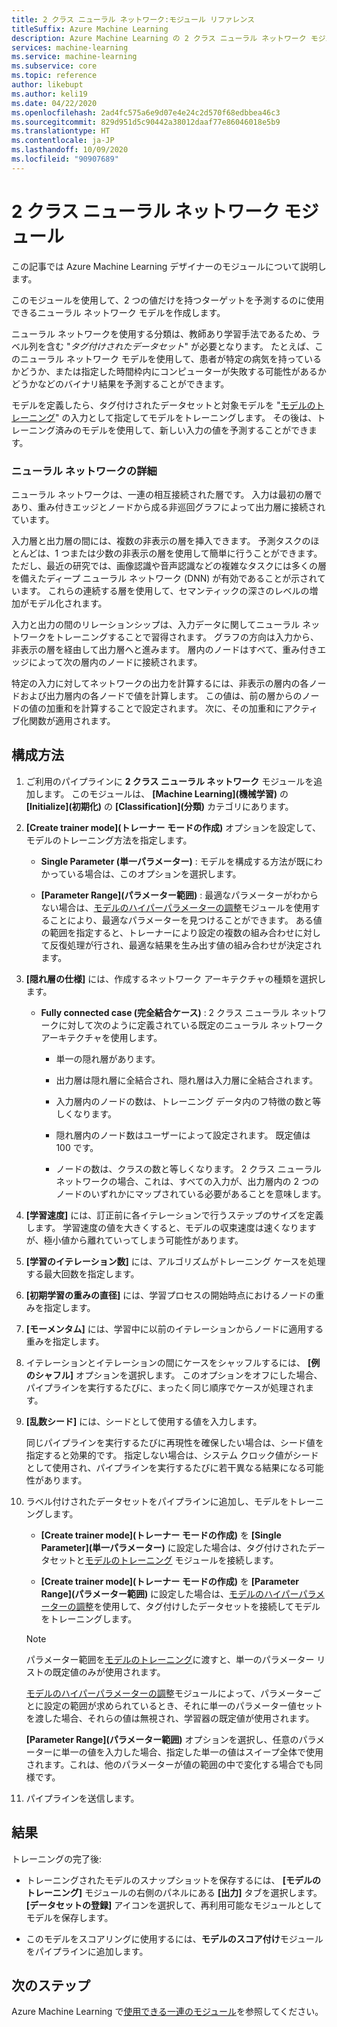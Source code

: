 ```yaml
---
title: 2 クラス ニューラル ネットワーク:モジュール リファレンス
titleSuffix: Azure Machine Learning
description: Azure Machine Learning の 2 クラス ニューラル ネットワーク モジュールを使用して、2 つの値だけを持つターゲットを予測するのに使用できるニューラル ネットワーク モデルを作成する方法について説明します。
services: machine-learning
ms.service: machine-learning
ms.subservice: core
ms.topic: reference
author: likebupt
ms.author: keli19
ms.date: 04/22/2020
ms.openlocfilehash: 2ad4fc575a6e9d07e4e24c2d570f68edbbea46c3
ms.sourcegitcommit: 829d951d5c90442a38012daaf77e86046018e5b9
ms.translationtype: HT
ms.contentlocale: ja-JP
ms.lasthandoff: 10/09/2020
ms.locfileid: "90907689"
---
```

# <a name="two-class-neural-network-module"></a>2 クラス ニューラル ネットワーク モジュール

この記事では Azure Machine Learning デザイナーのモジュールについて説明します。

このモジュールを使用して、2 つの値だけを持つターゲットを予測するのに使用できるニューラル ネットワーク モデルを作成します。

ニューラル ネットワークを使用する分類は、教師あり学習手法であるため、ラベル列を含む "*タグ付けされたデータセット*" が必要となります。 たとえば、このニューラル ネットワーク モデルを使用して、患者が特定の病気を持っているかどうか、または指定した時間枠内にコンピューターが失敗する可能性があるかどうかなどのバイナリ結果を予測することができます。  

モデルを定義したら、タグ付けされたデータセットと対象モデルを "[モデルのトレーニング](./train-model.md)" の入力として指定してモデルをトレーニングします。 その後は、トレーニング済みのモデルを使用して、新しい入力の値を予測することができます。

### <a name="more-about-neural-networks"></a>ニューラル ネットワークの詳細

ニューラル ネットワークは、一連の相互接続された層です。 入力は最初の層であり、重み付きエッジとノードから成る非巡回グラフによって出力層に接続されています。

入力層と出力層の間には、複数の非表示の層を挿入できます。 予測タスクのほとんどは、1 つまたは少数の非表示の層を使用して簡単に行うことができます。 ただし、最近の研究では、画像認識や音声認識などの複雑なタスクには多くの層を備えたディープ ニューラル ネットワーク (DNN) が有効であることが示されています。 これらの連続する層を使用して、セマンティックの深さのレベルの増加がモデル化されます。

入力と出力の間のリレーションシップは、入力データに関してニューラル ネットワークをトレーニングすることで習得されます。 グラフの方向は入力から、非表示の層を経由して出力層へと進みます。 層内のノードはすべて、重み付きエッジによって次の層内のノードに接続されます。

特定の入力に対してネットワークの出力を計算するには、非表示の層内の各ノードおよび出力層内の各ノードで値を計算します。 この値は、前の層からのノードの値の加重和を計算することで設定されます。 次に、その加重和にアクティブ化関数が適用されます。
  
## <a name="how-to-configure"></a>構成方法

1.  ご利用のパイプラインに **2 クラス ニューラル ネットワーク** モジュールを追加します。 このモジュールは、 **[Machine Learning]\(機械学習\)** の **[Initialize]\(初期化\)** の **[Classification]\(分類\)** カテゴリにあります。  
  
2.  **[Create trainer mode]\(トレーナー モードの作成\)** オプションを設定して、モデルのトレーニング方法を指定します。  
  
    -   **Single Parameter (単一パラメーター)** : モデルを構成する方法が既にわかっている場合は、このオプションを選択します。

    -   **[Parameter Range]\(パラメーター範囲\)** : 最適なパラメーターがわからない場合は、[モデルのハイパーパラメーターの調整](tune-model-hyperparameters.md)モジュールを使用することにより、最適なパラメーターを見つけることができます。 ある値の範囲を指定すると、トレーナーにより設定の複数の組み合わせに対して反復処理が行され、最適な結果を生み出す値の組み合わせが決定されます。  

3.  **[隠れ層の仕様]** には、作成するネットワーク アーキテクチャの種類を選択します。  
  
    -   **Fully connected case (完全結合ケース)** : 2 クラス ニューラル ネットワークに対して次のように定義されている既定のニューラル ネットワーク アーキテクチャを使用します。
  
        -   単一の隠れ層があります。
  
        -   出力層は隠れ層に全結合され、隠れ層は入力層に全結合されます。
  
        -   入力層内のノードの数は、トレーニング データ内のフ特徴の数と等しくなります。
  
        -   隠れ層内のノード数はユーザーによって設定されます。 既定値は 100 です。
  
        -   ノードの数は、クラスの数と等しくなります。 2 クラス ニューラル ネットワークの場合、これは、すべての入力が、出力層内の 2 つのノードのいずれかにマップされている必要があることを意味します。

5.  **[学習速度]** には、訂正前に各イテレーションで行うステップのサイズを定義します。 学習速度の値を大きくすると、モデルの収束速度は速くなりますが、極小値から離れていってしまう可能性があります。

6.  **[学習のイテレーション数]** には、アルゴリズムがトレーニング ケースを処理する最大回数を指定します。

7.  **[初期学習の重みの直径]** には、学習プロセスの開始時点におけるノードの重みを指定します。

8.  **[モーメンタム]** には、学習中に以前のイテレーションからノードに適用する重みを指定します。  

10. イテレーションとイテレーションの間にケースをシャッフルするには、 **[例のシャフル]** オプションを選択します。 このオプションをオフにした場合、パイプラインを実行するたびに、まったく同じ順序でケースが処理されます。
  
11. **[乱数シード]** には、シードとして使用する値を入力します。
  
     同じパイプラインを実行するたびに再現性を確保したい場合は、シード値を指定すると効果的です。  指定しない場合は、システム クロック値がシードとして使用され、パイプラインを実行するたびに若干異なる結果になる可能性があります。
  
13. ラベル付けされたデータセットをパイプラインに追加し、モデルをトレーニングします。

    + **[Create trainer mode]\(トレーナー モードの作成\)** を **[Single Parameter]\(単一パラメーター\)** に設定した場合は、タグ付けされたデータセットと[モデルのトレーニング](train-model.md) モジュールを接続します。  
  
    + **[Create trainer mode]\(トレーナー モードの作成\)** を **[Parameter Range]\(パラメーター範囲\)** に設定した場合は、[モデルのハイパーパラメーターの調整](tune-model-hyperparameters.md)を使用して、タグ付けしたデータセットを接続してモデルをトレーニングします。  
  
    > [!NOTE]
    > 
    > パラメーター範囲を[モデルのトレーニング](train-model.md)に渡すと、単一のパラメーター リストの既定値のみが使用されます。  
    > 
    > [モデルのハイパーパラメーターの調整](tune-model-hyperparameters.md)モジュールによって、パラメーターごとに設定の範囲が求められているとき、それに単一のパラメーター値セットを渡した場合、それらの値は無視され、学習器の既定値が使用されます。  
    > 
    > **[Parameter Range]\(パラメーター範囲\)** オプションを選択し、任意のパラメーターに単一の値を入力した場合、指定した単一の値はスイープ全体で使用されます。これは、他のパラメーターが値の範囲の中で変化する場合でも同様です。  
  
14. パイプラインを送信します。

## <a name="results"></a>結果

トレーニングの完了後:

+ トレーニングされたモデルのスナップショットを保存するには、 **[モデルのトレーニング]** モジュールの右側のパネルにある **[出力]** タブを選択します。 **[データセットの登録]** アイコンを選択して、再利用可能なモジュールとしてモデルを保存します。

+ このモデルをスコアリングに使用するには、**モデルのスコア付け**モジュールをパイプラインに追加します。


## <a name="next-steps"></a>次のステップ

Azure Machine Learning で[使用できる一連のモジュール](module-reference.md)を参照してください。 
